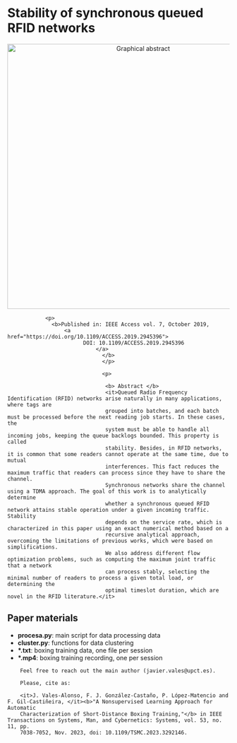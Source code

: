 # Stability of synchronous queued RFID networks

<p align="center">
  <img src="https://ieeexplore.ieee.org/ielx7/6287639/8600701/8856209/graphical_abstract/access-gagraphic-2945396.jpg"
         alt="Graphical abstract"
                width="600">
                </p>

                <p>
                  <b>Published in: IEEE Access vol. 7, October 2019,
                      <a href="https://doi.org/10.1109/ACCESS.2019.2945396">
                            DOI: 10.1109/ACCESS.2019.2945396
                                </a>
                                  </b>
                                  </p>

                                  <p>

                                   <b> Abstract </b>
                                   <it>Queued Radio Frequency Identification (RFID) networks arise naturally in many applications, where tags are
                                   grouped into batches, and each batch must be processed before the next reading job starts. In these cases, the
                                   system must be able to handle all incoming jobs, keeping the queue backlogs bounded. This property is called
                                   stability. Besides, in RFID networks, it is common that some readers cannot operate at the same time, due to mutual
                                   interferences. This fact reduces the maximum traffic that readers can process since they have to share the channel.
                                   Synchronous networks share the channel using a TDMA approach. The goal of this work is to analytically determine
                                   whether a synchronous queued RFID network attains stable operation under a given incoming traffic. Stability
                                   depends on the service rate, which is characterized in this paper using an exact numerical method based on a
                                   recursive analytical approach, overcoming the limitations of previous works, which were based on simplifications.
                                   We also address different flow optimization problems, such as computing the maximum joint traffic that a network
                                   can process stably, selecting the minimal number of readers to process a given total load, or determining the
                                   optimal timeslot duration, which are novel in the RFID literature.</it>


## Paper materials
<ul>
  <li> <b>procesa.py</b>: main script for data processing data
    <li> <b>cluster.py</b>: functions for data clustering
      <li> <b>*.txt</b>: boxing training data, one file per session
        <li> <b>*.mp4</b>: boxing training recording, one per session
        </ul>

        Feel free to reach out the main author (javier.vales@upct.es).

        Please, cite as:

        <it>J. Vales-Alonso, F. J. González-Castaño, P. López-Matencio and F. Gil-Castiñeira, </it><b>"A Nonsupervised Learning Approach for Automatic
        Characterization of Short-Distance Boxing Training,"</b> in IEEE Transactions on Systems, Man, and Cybernetics: Systems, vol. 53, no. 11, pp.
        7038-7052, Nov. 2023, doi: 10.1109/TSMC.2023.3292146.

